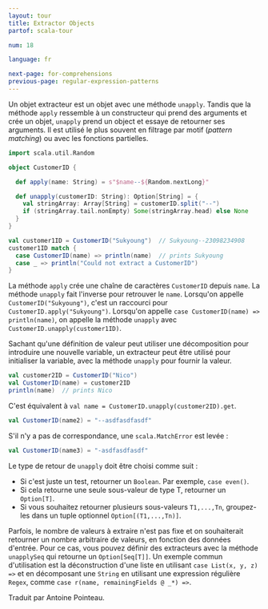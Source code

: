 ```yaml
---
layout: tour
title: Extractor Objects
partof: scala-tour

num: 18

language: fr

next-page: for-comprehensions
previous-page: regular-expression-patterns
---
```


Un objet extracteur est un objet avec une méthode `unapply`. Tandis que la méthode `apply` ressemble à un constructeur qui prend des arguments et crée un objet, `unapply` prend un object et essaye de retourner ses arguments. Il est utilisé le plus souvent en filtrage par motif (*pattern matching*) ou avec les fonctions partielles.
  
```scala mdoc
import scala.util.Random

object CustomerID {

  def apply(name: String) = s"$name--${Random.nextLong}"

  def unapply(customerID: String): Option[String] = {
    val stringArray: Array[String] = customerID.split("--")
    if (stringArray.tail.nonEmpty) Some(stringArray.head) else None
  }
}

val customer1ID = CustomerID("Sukyoung")  // Sukyoung--23098234908
customer1ID match {
  case CustomerID(name) => println(name)  // prints Sukyoung
  case _ => println("Could not extract a CustomerID")
}
```

La méthode `apply` crée une chaîne de caractères `CustomerID` depuis `name`. La méthode `unapply` fait l'inverse pour retrouver le `name`. Lorsqu'on appelle `CustomerID("Sukyoung")`, c'est un raccourci pour `CustomerID.apply("Sukyoung")`. Lorsqu'on appelle `case CustomerID(name) => println(name)`, on appelle la méthode `unapply` avec `CustomerID.unapply(customer1ID)`.

Sachant qu'une définition de valeur peut utiliser une décomposition pour introduire une nouvelle variable, un extracteur peut être utilisé pour initialiser la variable, avec la méthode `unapply` pour fournir la valeur. 

```scala mdoc
val customer2ID = CustomerID("Nico")
val CustomerID(name) = customer2ID
println(name)  // prints Nico
```

C'est équivalent à `val name = CustomerID.unapply(customer2ID).get`.

```scala mdoc
val CustomerID(name2) = "--asdfasdfasdf"
```

S'il n'y a pas de correspondance, une `scala.MatchError` est levée :

```scala
val CustomerID(name3) = "-asdfasdfasdf"
```

Le type de retour de `unapply` doit être choisi comme suit :

* Si c'est juste un test, retourner un `Boolean`. Par exemple, `case even()`.
* Si cela retourne une seule sous-valeur de type T, retourner un `Option[T]`.
* Si vous souhaitez retourner plusieurs sous-valeurs `T1,...,Tn`, groupez-les dans un tuple optionnel `Option[(T1,...,Tn)]`.

Parfois, le nombre de valeurs à extraire n'est pas fixe et on souhaiterait retourner un nombre arbitraire de valeurs, en fonction des données d'entrée. Pour ce cas, vous pouvez définir des extracteurs avec la méthode `unapplySeq` qui retourne un `Option[Seq[T]]`. Un exemple commun d'utilisation est la déconstruction d'une liste en utilisant `case List(x, y, z) =>` et en décomposant une `String` en utilisant une expression régulière `Regex`, comme `case r(name, remainingFields @ _*) =>`.

Traduit par Antoine Pointeau.